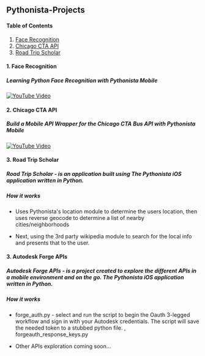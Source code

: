 ## Pythonista-Projects


#### Table of Contents
1. [Face Recognition](#1-face-recognition)
2. [Chicago CTA API](#2-chicago-cta-api)
3. [Road Trip Scholar](#3-road-trip-scholar)


#### 1. Face Recognition
##### Learning Python Face Recognition with Pythonista Mobile
[![YouTube Video](https://img.youtube.com/vi/j2c2UE67yog/0.jpg)](https://www.youtube.com/watch?v=j2c2UE67yog)

#### 2. Chicago CTA API
##### Build a Mobile API Wrapper for the Chicago CTA Bus API with Pythonista Mobile
[![YouTube Video](https://img.youtube.com/vi/yE6X4wWwyHM/0.jpg)](https://www.youtube.com/watch?v=yE6X4wWwyHM)

#### 3. Road Trip Scholar
##### Road Trip Scholar - is an application built using The Pythonista iOS application written in Python.

##### How it works
* Uses Pythonista's location module to determine the users location, then uses reverse geocode to determine a list of nearby cities/neighborhoods

* Next, using the 3rd party wikipedia module to search for the local info and presents that to the user. 

#### 3. Autodesk Forge APIs
##### Autodesk Forge APIs - is a project created to explore the different APIs in a mobile environment and on the go.  The Pythonista iOS application written in Python.

##### How it works
* forge_auth.py - select and run the script to begin the Oauth 3-legged workflow and sign in with your Autodesk credentials. The script will save the needed token to a stubbed python file.  , forgeauth_response_keys.py

* Other APIs exploration coming soon...



